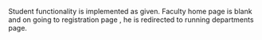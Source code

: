 Student functionality is implemented as given.
Faculty home page is blank and on going to registration page , he is redirected to running departments page.